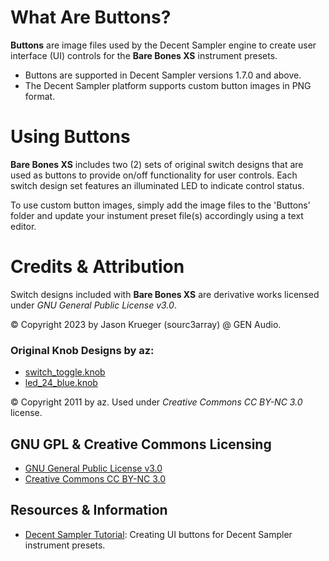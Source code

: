 # What Are Buttons?

**Buttons** are image files used by the Decent Sampler engine to create user interface (UI) controls for the **Bare Bones XS** instrument presets.

 - Buttons are supported in Decent Sampler versions 1.7.0 and above.
 - The Decent Sampler platform supports custom button images in PNG format.


# Using Buttons

**Bare Bones XS** includes two (2) sets of original switch designs that are used as buttons to provide on/off functionality for user controls. Each switch design set features an illuminated LED to indicate control status.

To use custom button images, simply add the image files to the 'Buttons' folder and update your instument preset file(s) accordingly using a text editor.


# Credits & Attribution

Switch designs included with **Bare Bones XS** are derivative works licensed under *GNU General Public License v3.0*.

© Copyright 2023 by Jason Krueger (sourc3array) @ GEN Audio.


### Original Knob Designs by az:

 - [switch_toggle.knob]( https://www.g200kg.com/en/webknobman/gallery.php?m=p&p=1854 ) 
 - [led_24_blue.knob]( https://www.g200kg.com/en/webknobman/gallery.php?m=p&p=53 )
 
© Copyright 2011 by az. Used under *Creative Commons CC BY-NC 3.0* license.


## GNU GPL & Creative Commons Licensing

- [GNU General Public License v3.0]( https://www.gnu.org/licenses/gpl-3.0.en.html )
- [Creative Commons CC BY-NC 3.0]( https://creativecommons.org/licenses/by/3.0/ )

## Resources & Information

- [Decent Sampler Tutorial]( https://www.decentsamples.com/2022/11/27/for-sample-creators-how-to-create-buttons-in-your-sample-libraries/ ): Creating UI buttons for Decent Sampler instrument presets.

